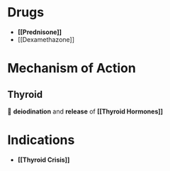 # Drugs
- **[[Prednisone]]**
- [[Dexamethazone]]

# Mechanism of Action
## Thyroid
 **deiodination** and **release** of **[[Thyroid Hormones]]**

# Indications
- **[[Thyroid Crisis]]**